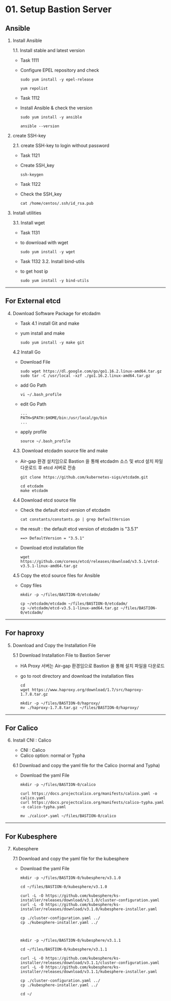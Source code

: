 # **01. Setup Bastion Server**

## **Ansible**

1. Install Ansible 
          
    1.1. Install stable and latest version
          
    - Task 1111 
    - Configure EPEL repository and check
          
          sudo yum install -y epel-release
          
          yum repolist
          
    - Task 1112
    - Install Ansible & check the version

          sudo yum install -y ansible
          
          ansible --version

2. create SSH-key
          
    2.1. create SSH-key to login without password

    - Task 1121
    - Create SSH_key 
          
          ssh-keygen

    - Task 1122
    - Check the SSH_key 

          cat /home/centos/.ssh/id_rsa.pub
          
3. Install utilities
          
    3.1. Install wget


    - Task 1131
    - to download with wget 
          
          sudo yum install -y wget


    - Task 1132
    3.2. Install bind-utils
                   
    - to get host ip 
          
          sudo yum install -y bind-utils
---
## **For External etcd**

4. Download Software Package for etcdadm
    

    - Task 
    4.1 install Git and make
    - yum install and make

          sudo yum install -y make git

    4.2 Install Go
    - Download File

          sudo wget https://dl.google.com/go/go1.16.2.linux-amd64.tar.gz
          sudo tar -C /usr/local -xzf ./go1.16.2.linux-amd64.tar.gz

    - add Go Path

          vi ~/.bash_profile

    - edit Go Path
    
          ...
          PATH=$PATH:$HOME/bin:/usr/local/go/bin
          ...
    
    - apply profile 

          source ~/.bash_profile

    4.3. Download etcdadm source file and make
    - Air-gap 환경 설치임으로 Bastion 을 통해 etcdadm 소스 및 etcd 설치 파일 다운로드 후 etcd 서버로 전송

          git clone https://github.com/kubernetes-sigs/etcdadm.git

          cd etcdadm
          make etcdadm 

    4.4 Download etcd source file

    - Check the default etcd version of etcdadm
    
          cat constants/constants.go | grep DefaultVersion

    - the result : the default etcd version of etcdadm is "3.5.1"

          ==> DefaultVersion = "3.5.1"

    - Download etcd installation file

          wget https://github.com/coreos/etcd/releases/download/v3.5.1/etcd-v3.5.1-linux-amd64.tar.gz
          
    
    4.5 Copy the etcd source files for Ansible

    - Copy files
    
          mkdir -p ~/files/BASTION-0/etcdadm/

          cp ~/etcdadm/etcdadm ~/files/BASTION-0/etcdadm/
          cp ~/etcdadm/etcd-v3.5.1-linux-amd64.tar.gz ~/files/BASTION-0/etcdadm/


---
## **For haproxy**

5. Download and Copy the Installation File

    5.1 Download Installation File to Bastion Server
    - HA Proxy 서버는 Air-gap 환경임으로 Bastion 을 통해 설치 파일을 다운로드
    - go to root directory and download the installation files
          
          cd 
          wget https://www.haproxy.org/download/1.7/src/haproxy-1.7.8.tar.gz

          mkdir -p ~/files/BASTION-0/haproxy/
          mv ./haproxy-1.7.8.tar.gz ~/files/BASTION-0/haproxy/

---
## **For Calico**

6. Install CNI : Calico
    - CNI : Calico
    - Calico option: normal or Typha

    6.1 Download and copy the yaml file for the Calico (normal and Typha)
    - Download the yaml File

          mkdir -p ~/files/BASTION-0/calico

          curl https://docs.projectcalico.org/manifests/calico.yaml -o calico.yaml
          curl https://docs.projectcalico.org/manifests/calico-typha.yaml -o calico-typha.yaml

          mv ./calico*.yaml ~/files/BASTION-0/calico

---
## **For Kubesphere**

7. Kubesphere

    7.1 Download and copy the yaml file for the kubesphere
    - Download the yaml File
     
          mkdir -p ~/files/BASTION-0/kubesphere/v3.1.0

          cd ~/files/BASTION-0/kubesphere/v3.1.0

          curl -L -O https://github.com/kubesphere/ks-installer/releases/download/v3.1.0/cluster-configuration.yaml
          curl -L -O https://github.com/kubesphere/ks-installer/releases/download/v3.1.0/kubesphere-installer.yaml

          cp ./cluster-configuration.yaml ../  
          cp ./kubesphere-installer.yaml ../



          mkdir -p ~/files/BASTION-0/kubesphere/v3.1.1

          cd ~/files/BASTION-0/kubesphere/v3.1.1

          curl -L -O https://github.com/kubesphere/ks-installer/releases/download/v3.1.1/cluster-configuration.yaml
          curl -L -O https://github.com/kubesphere/ks-installer/releases/download/v3.1.1/kubesphere-installer.yaml

          cp ./cluster-configuration.yaml ../  
          cp ./kubesphere-installer.yaml ../

          cd ~/


